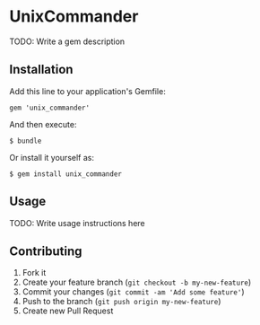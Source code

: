 # UnixCommander

TODO: Write a gem description

## Installation

Add this line to your application's Gemfile:

    gem 'unix_commander'

And then execute:

    $ bundle

Or install it yourself as:

    $ gem install unix_commander

## Usage

TODO: Write usage instructions here

## Contributing

1. Fork it
2. Create your feature branch (`git checkout -b my-new-feature`)
3. Commit your changes (`git commit -am 'Add some feature'`)
4. Push to the branch (`git push origin my-new-feature`)
5. Create new Pull Request
